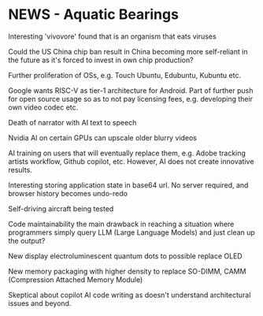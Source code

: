 # NEWS - Aquatic Bearings

Interesting 'vivovore' found that is an organism that eats viruses

Could the US China chip ban result in China becoming more self-reliant in the future as it's forced to invest in own chip production?

Further proliferation of OSs, e.g. Touch Ubuntu, Edubuntu, Kubuntu etc.

Google wants RISC-V as tier-1 architecture for Android. 
Part of further push for open source usage so as to not pay licensing fees, 
e.g. developing their own video codec etc.

Death of narrator with AI text to speech

Nvidia AI on certain GPUs can upscale older blurry videos

AI training on users that will eventually replace them, e.g. Adobe tracking artists workflow, Github copilot, etc.
However, AI does not create innovative results.

Interesting storing application state in base64 url. No server required, and browser history becomes undo-redo

Self-driving aircraft being tested

Code maintainability the main drawback in reaching a situation where programmers simply query LLM (Large Language Models) and just clean up the output?

New display electroluminescent quantum dots to possible replace OLED

New memory packaging with higher density to replace SO-DIMM, CAMM (Compression Attached Memory Module)

Skeptical about copilot AI code writing as doesn't understand architectural issues and beyond.
